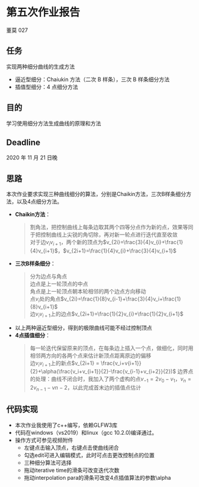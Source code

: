# 第五次作业报告

董莫 027

## 任务

实现两种细分曲线的生成方法

- 逼近型细分：Chaiukin 方法（二次 B 样条），三次 B 样条细分方法
- 插值型细分：4 点细分方法

## 目的

学习使用细分方法生成曲线的原理和方法

## Deadline

2020 年 11 月 21 日晚

## 思路

本次作业要求实现三种曲线细分的算法，分别是Chaikin方法，三次B样条细分方法，以及4点细分方法。

- **Chaikin方法**：
  > 割角法，把控制曲线上每条边取其两个四等分点作为新的点，效果等同于把控制曲线上尖锐的角切除，再对新一轮点进行迭代直至收敛  
  > 对于边$v_i v_{i+1}$，两个新的顶点为$v_{2i}=\frac{3}{4}v_{i}+\frac{1}{4}v_{i+1}$，$v_{2i+1}=\frac{1}{4}v_{i}+\frac{3}{4}v_{i+1}$
- **三次B样条细分**：
  > 分为边点与角点  
  > 边点是上一轮顶点的中点  
  > 角点是上一轮顶点朝本轮相邻的两个边点方向移动  
  > 点$v_i$处的角点$v_{2i}=\frac{1}{8}v_{i-1}+\frac{3}{4}v_i+\frac{1}{8}v_{i+1}$  
  > 边$v_i v_{i+1}$上的边点$v_{2i+1}=\frac{1}{2}v_{i}+\frac{1}{2}v_{i+1}$  
- 以上两种逼近型细分，得到的极限曲线可能不经过控制顶点
- **4点插值细分**：
  > 每一轮迭代保留原来的顶点，在每条边上插入一个点，做细化，同时用相邻两方向的各两个点来估计新顶点距离原边的偏移  
  > 边$v_i v_{i+1}$上的新点$v_{2i+1} = \frac{v_i+v{i+1}}{2}+\alpha(\frac{v_i+v_{i+1}}{2}-\frac{v_{i-1}+v_{i+2}}{2})$
  > 边界点的处理：曲线不闭合时，我加入了两个虚构的点$v_{-1}=2v_0-v_1$，$v_n=2v_{n-1}-v{n-2}$，以此完成首末边的插值点估计

## 代码实现

- 本次作业我使用了c++编写，依赖GLFW3库
- 代码在windows（vs2019）和linux（gcc 10.2.0)编译通过。
- 操作方式可参见视频附件
  - 左键点击输入顶点，右键点击使曲线闭合
  - 勾选edit可进入编辑模式，此时可点击更改控制点的位置
  - 三种细分算法可选择
  - 拖动iterative time的滑条可改变迭代次数
  - 拖动interpolation para的滑条可改变4点插值算法的参数\alpha